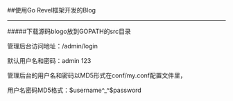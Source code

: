 

##使用Go Revel框架开发的Blog


---


#####下载源码blogo放到GOPATH的src目录



管理后台访问地址：/admin/login

默认用户名和密码：admin 123

管理后台的用户名和密码以MD5形式在conf/my.conf配置文件里，

用户名密码MD5格式：$username^_^$password 






